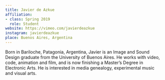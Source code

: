 ```yaml
---
title: Javier de Azkue
affiliation:
- class: Spring 2019
  role: Student
website: https://vimeo.com/javierdeazkue
instagram: javierdeazkue
place: Buenos Aires, Argentina
---
```

Born in Bariloche, Patagonia, Argentina, Javier is an Image and Sound Design graduate from the University of Buenos Aires. He works with video, code, animation and film, and is now finishing a Master’s Degree in Electronic Arts. He is interested in media genealogy, experimental music and visual arts.
